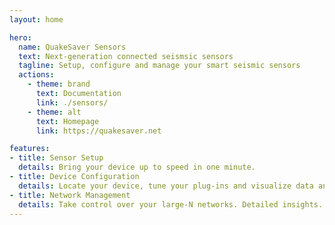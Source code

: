 ```yaml
---
layout: home

hero:
  name: QuakeSaver Sensors
  text: Next-generation connected seismsic sensors
  tagline: Setup, configure and manage your smart seismic sensors
  actions:
    - theme: brand
      text: Documentation
      link: ./sensors/
    - theme: alt
      text: Homepage
      link: https://quakesaver.net

features:
- title: Sensor Setup
  details: Bring your device up to speed in one minute.
- title: Device Configuration
  details: Locate your device, tune your plug-ins and visualize data and metrics.
- title: Network Management
  details: Take control over your large-N networks. Detailed insights. Manage your waveforms and meta-data.
---
```

